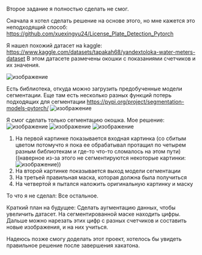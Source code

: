 Второе задание я полностью сделать не смог.

Сначала я хотел сделать решение на основе этого, но мне кажется это неподходящий способ:
https://github.com/xuexingyu24/License_Plate_Detection_Pytorch

Я нашел похожий датасет на kaggle: 
https://www.kaggle.com/datasets/tapakah68/yandextoloka-water-meters-dataset
В этом датасете размечены окошки с показаниями счетчиков и их значения. 

![изображение](https://github.com/yaneivan/volga_IT_23_ml/assets/93448742/68ede847-653b-42c4-afb1-1b4d3224d7df)

Есть библиотека, откуда можно загрузить предобученные модели сегментации. Еще там есть несколько разных функций потерь подходящих для сегментации
https://pypi.org/project/segmentation-models-pytorch/
![изображение](https://github.com/yaneivan/volga_IT_23_ml/assets/93448742/51df49be-d2da-4ba4-9c2b-ccc4ca66c243)


Я смог сделать только сегментацию окошка.
Мое решение:
![изображение](https://github.com/yaneivan/volga_IT_23_ml/assets/93448742/f2903991-2494-4227-8113-0fa61dde4338)
![изображение](https://github.com/yaneivan/volga_IT_23_ml/assets/93448742/cb361dcc-87ad-4f6b-80af-f5d06615e132)
![изображение](https://github.com/yaneivan/volga_IT_23_ml/assets/93448742/2cc4fbf1-263b-413d-92e7-a17e225f6d1c)
1) На первой картинке показывается входная картинка (со сбитым цветом потомучто я пока ее обрабатывал протащил по четырем разным библиотекам и где-то что-то сломалось на этом пути)((наверное из-за этого не сегментируются некоторые картинки: ![изображение](https://github.com/yaneivan/volga_IT_23_ml/assets/93448742/ac87c0fe-f2e3-4b56-b471-d94373ee3a18)))
2) На второй картинке показывается выход модели сегментации
3) На третьей правильная маска, которая должна была получиться
4) На четвертой я пытался наложить оригинальную картинку и маску

То что я не сделал:
Все остальное. 

Краткий план на будущее:
Сделать аугментацию данных, чтобы увеличить датасет.
На сегментированной маске находить цифры. 
Дальше можно нарезать этих цифр с разных счетчиков и составить новые изображения, и на них учиться. 

Надеюсь позже смогу доделать этот проект, хотелось бы увидеть правильное решение после завершения хакатона.
